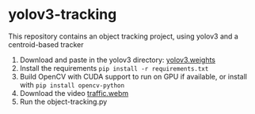 # yolov3-tracking
This repository contains an object tracking project, using yolov3 and a centroid-based tracker

1. Download and paste in the yolov3 directory: [yolov3.weights](https://pjreddie.com/media/files/yolov3.weights)
2. Install the requirements ```pip install -r requirements.txt```
3. Build OpenCV with CUDA support to run on GPU if available, or install with ```pip install opencv-python```
4. Download the video [traffic.webm](https://drive.google.com/file/d/1eqH6p2DDKJuHUVmFN3xrsgxEHt7Bb5U6/view?usp=share_link)
5. Run the object-tracking.py
